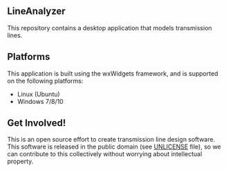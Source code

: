 ## LineAnalyzer
This repository contains a desktop application that models transmission lines.

## Platforms
This application is built using the wxWidgets framework, and is supported on the
following platforms:
* Linux (Ubuntu)
* Windows 7/8/10

## Get Involved!
This is an open source effort to create transmission line design software. This
software is released in the public domain (see
[UNLICENSE](https://github.com/OverheadTransmissionLineSoftware/LineAnalyzer/blob/master/UNLICENSE)
 file), so we can contribute to this collectively without worrying about
intellectual property.

